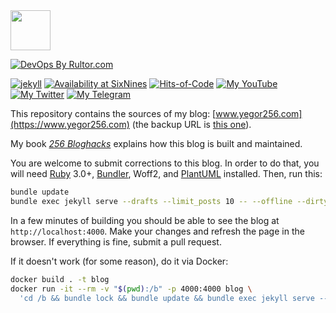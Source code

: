 <img src="https://www.yegor256.com/images/icon.svg" width="64px" height="64px" />

[![DevOps By Rultor.com](https://www.rultor.com/b/yegor256/blog)](https://www.rultor.com/p/yegor256/blog)

[![jekyll](https://github.com/yegor256/blog/actions/workflows/jekyll.yml/badge.svg)](https://github.com/yegor256/blog/actions/workflows/jekyll.yml)
[![Availability at SixNines](https://www.sixnines.io/b/3ba1652f)](https://www.sixnines.io/h/3ba1652f)
[![Hits-of-Code](https://hitsofcode.com/github/yegor256/blog)](https://hitsofcode.com/view/github/yegor256/blog)
[![My YouTube](https://img.shields.io/badge/YouTube-subscribe-active?logo=youtube)](https://www.youtube.com/c/yegor256?sub_confirmation=1)
[![My Twitter](https://img.shields.io/badge/Twitter-follow-active?logo=twitter)](https://twitter.com/intent/follow?screen_name=yegor256)
[![My Telegram](https://img.shields.io/badge/Telegram-subscribe-active?logo=telegram)](https://t.me/yegor256news)

This repository contains the sources of my
blog: [www.yegor256.com](https://www.yegor256.com)
(the backup URL is [this one](https://yegor256.github.io/blog)).

My book [_256 Bloghacks_](https://www.yegor256.com/256-bloghacks.html)
explains how this blog is built and maintained.

You are welcome to submit corrections to this blog. In order to do that,
you will need [Ruby](https://www.ruby-lang.org/en/) 3.0+,
[Bundler](https://bundler.io/),
Woff2,
and [PlantUML](http://plantuml.com/) installed.
Then, run this:

```bash
bundle update
bundle exec jekyll serve --drafts --limit_posts 10 -- --offline --dirty
```

In a few minutes of building you should be able to see the blog
at `http://localhost:4000`. Make your changes and refresh
the page in the browser.
If everything is fine, submit a pull request.

If it doesn't work (for some reason), do it via Docker:

```bash
docker build . -t blog
docker run -it --rm -v "$(pwd):/b" -p 4000:4000 blog \
  'cd /b && bundle lock && bundle update && bundle exec jekyll serve --trace --host=0.0.0.0'
```
